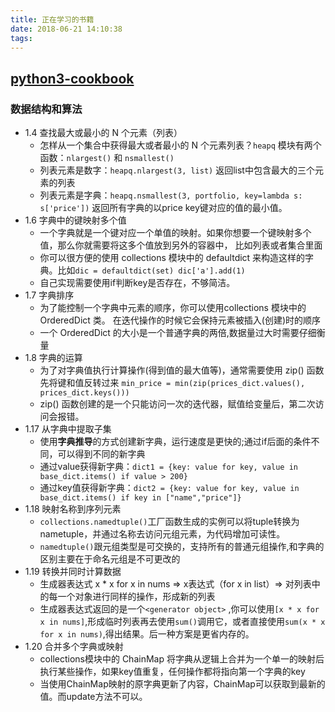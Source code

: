 ```yaml
---
title: 正在学习的书籍
date: 2018-06-21 14:10:38
tags:
---
```


## [python3-cookbook](https://github.com/yidao620c/python3-cookbook)

### 数据结构和算法
* 1.4 查找最大或最小的 N 个元素（列表）
  * 怎样从一个集合中获得最大或者最小的 N 个元素列表？`heapq` 模块有两个函数：`nlargest()` 和 `nsmallest()`
  * 列表元素是数字：`heapq.nlargest(3, list)` 返回list中包含最大的三个元素的列表
  * 列表元素是字典：`heapq.nsmallest(3, portfolio, key=lambda s: s['price'])` 返回所有字典的以price key键对应的值的最小值。
* 1.6 字典中的键映射多个值
  * 一个字典就是一个键对应一个单值的映射。如果你想要一个键映射多个值，那么你就需要将这多个值放到另外的容器中， 比如列表或者集合里面
  * 你可以很方便的使用 collections 模块中的 defaultdict 来构造这样的字典。比如`dic = defaultdict(set) dic['a'].add(1)`
  * 自己实现需要使用if判断key是否存在，不够简洁。
* 1.7 字典排序
  * 为了能控制一个字典中元素的顺序，你可以使用collections 模块中的 OrderedDict 类。 在迭代操作的时候它会保持元素被插入(创建)时的顺序
  * 一个 OrderedDict 的大小是一个普通字典的两倍,数据量过大时需要仔细衡量
* 1.8 字典的运算
  * 为了对字典值执行计算操作(得到值的最大值等)，通常需要使用 zip() 函数先将键和值反转过来 `min_price = min(zip(prices_dict.values(), prices_dict.keys()))`
  * zip() 函数创建的是一个只能访问一次的迭代器，赋值给变量后，第二次访问会报错。
* 1.17 从字典中提取子集
  * 使用**字典推导**的方式创建新字典，运行速度是更快的;通过if后面的条件不同，可以得到不同的新字典
  * 通过value获得新字典：`dict1 = {key: value for key, value in base_dict.items() if value > 200}`
  * 通过key值获得新字典：`dict2 = {key: value for key, value in base_dict.items() if key in ["name","price"]}`
* 1.18 映射名称到序列元素
  * `collections.namedtuple()`工厂函数生成的实例可以将tuple转换为nametuple，并通过名称去访问元组元素，为代码增加可读性。
  * `namedtuple()`跟元组类型是可交换的，支持所有的普通元组操作,和字典的区别主要在于命名元组是不可更改的
* 1.19 转换并同时计算数据
  * 生成器表达式 x * x for x in nums => x表达式（for x in list）=> 对列表中的每一个对象进行同样的操作，形成新的列表
  * 生成器表达式返回的是一个`<generator object>` ,你可以使用`[x * x for x in nums]`,形成临时列表再去使用`sum()`调用它，或者直接使用`sum(x * x for x in nums)`,得出结果。后一种方案是更省内存的。
* 1.20 合并多个字典或映射
  * collections模块中的 ChainMap 将字典从逻辑上合并为一个单一的映射后执行某些操作，如果key值重复，任何操作都将指向第一个字典的key
  * 当使用ChainMap映射的原字典更新了内容，ChainMap可以获取到最新的值。而update方法不可以。